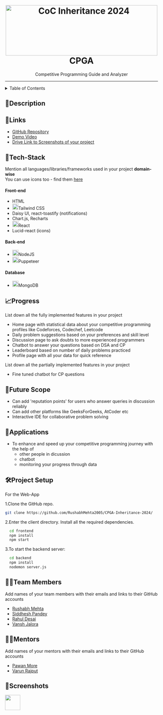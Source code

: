 <h1 align="center">
  <a href="https://github.com/CommunityOfCoders/Inheritance-2024">
    <img src="./Untitled.png" alt="CoC Inheritance 2024" width="500" height="166">
  </a>
  <br>
   CPGA
</h1>

<div align="center">
    Competitive Programming Guide and Analyzer
</div>
<hr>

<details>
<summary>Table of Contents</summary>

- [Description](#description)
- [Links](#links)
- [Tech Stack](#tech-stack)
- [Progress](#progress)
- [Future Scope](#future-scope)
- [Applications](#applications)
- [Project Setup](#project-setup)
- [Usage](#usage)
- [Team Members](#team-members)
- [Mentors](#mentors)
- [Screenshots](#screenshots)

</details>

## 📝Description



## 🔗Links

- [GitHub Repository](https://github.com/RushabhMehta2005/CPGA-Inheritance-2024/)
- [Demo Video]()
- [Drive Link to Screenshots of your project](https://drive.google.com/drive/u/1/folders/176fHL_eJ-oFeT9k1P8DHrwd0aishzSx6)

## 🤖Tech-Stack

Mention all languages/libraries/frameworks used in your project **domain-wise**   
You can use icons too - find them [here](https://github.com/get-icon/geticon) 

#### Front-end
- HTML
- <img src="https://github.com/get-icon/geticon/blob/master/icons/tailwindcss-icon.svg" width=20 height=20>Tailwind CSS
- Daisy UI, react-toastify (notifications)
- Chart.js, Recharts
- <img src="https://github.com/get-icon/geticon/blob/master/icons/react.svg" width=20 height=20>React
- Lucid-react (icons)

#### Back-end
- <img src="https://github.com/get-icon/geticon/blob/master/icons/nodejs.svg" width=20 height=20>NodeJS
- <img src="https://github.com/get-icon/geticon/blob/master/icons/puppeteer.svg" width=20 height=20>Puppeteer

#### Database
- <img src="https://github.com/get-icon/geticon/blob/master/icons/mongodb.svg" width=20 height=20>MongoDB

## 📈Progress

List down all the fully implemented features in your project
- Home page with statistical data about your competitive programming profiles like Codeforces, Codechef, Leetcode
- Daily problem suggestions based on your preferences and skill level
- Discussion page to ask doubts to more experienced programmers
- Chatbot to answer your questions based on DSA and CP
- Leaderboard based on number of daily problems practiced
- Profile page with all your data for quick reference

List down all the partially implemented features in your project
- Fine tuned chatbot for CP questions
## 🔮Future Scope
- Can add 'reputation points' for users who answer queries in discussion reliably
- Can add other platforms like GeeksForGeeks, AtCoder etc
- Interactive IDE for collaborative problem solving

## 💸Applications
- To enhance and speed up your competitive programming journey with the help of
  - other people in dicussion
  - chatbot
  - monitoring your progress through data
## 🛠Project Setup

For the Web-App 

1.Clone the GitHub repo.
```bash
git clone https://github.com/RushabhMehta2005/CPGA-Inheritance-2024/
```
2.Enter the client directory. Install all the required dependencies.
```bash
  cd frontend
  npm install
  npm start
```

3.To start the backend server:
```bash
  cd backend
  npm install
  nodemon server.js
```

## 👨‍💻Team Members

Add names of your team members with their emails and links to their GitHub accounts

- [Rushabh Mehta](https://github.com/RushabhMehta2005/)
- [Siddhesh Pandey](https://github.com/sid-7905/)
- [Rahul Desai](https://github.com/Rahuldesai0/)
- [Vansh Jalora](https://github.com/v1shJ/)

## 👨‍🏫Mentors

Add names of your mentors with their emails and links to their GitHub accounts

- [Pawan More](https://github.com/puwun/)
- [Varun Rajput](https://github.com/varunrr17/)

## 📱Screenshots

<img src="https://drive.google.com/file/d/1fAoT0sN7IJxFD0dXHm-ECA-rDKCuk7uh/view?usp=drive_link" width="50" height="50">
